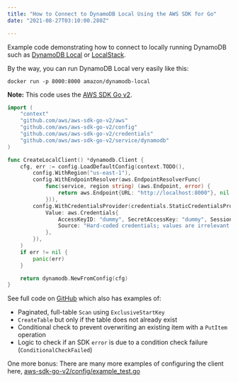 ```yaml
---
title: "How to Connect to DynamoDB Local Using the AWS SDK for Go"
date: "2021-08-27T03:10:00.280Z"

---
```


Example code demonstrating how to connect to locally running DynamoDB such as 
[DynamoDB Local](https://docs.aws.amazon.com/amazondynamodb/latest/developerguide/DynamoDBLocal.html) 
or [LocalStack](https://localstack.cloud/).

By the way, you can run DynamoDB Local very easily like this:

```shell
docker run -p 8000:8000 amazon/dynamodb-local
```

**Note:** This code uses the [AWS SDK Go v2](https://aws.github.io/aws-sdk-go-v2/docs/).

```go
import (
	"context"
	"github.com/aws/aws-sdk-go-v2/aws"
	"github.com/aws/aws-sdk-go-v2/config"
	"github.com/aws/aws-sdk-go-v2/credentials"
	"github.com/aws/aws-sdk-go-v2/service/dynamodb"
)

func CreateLocalClient() *dynamodb.Client {
	cfg, err := config.LoadDefaultConfig(context.TODO(),
		config.WithRegion("us-east-1"),
		config.WithEndpointResolver(aws.EndpointResolverFunc(
			func(service, region string) (aws.Endpoint, error) {
				return aws.Endpoint{URL: "http://localhost:8000"}, nil
			})),
		config.WithCredentialsProvider(credentials.StaticCredentialsProvider{
			Value: aws.Credentials{
				AccessKeyID: "dummy", SecretAccessKey: "dummy", SessionToken: "dummy",
				Source: "Hard-coded credentials; values are irrelevant for local DynamoDB",
			},
		}),
	)
	if err != nil {
		panic(err)
	}

	return dynamodb.NewFromConfig(cfg)
}
```

See full code on [GitHub](https://github.com/helloworldless/go-dynamodb-reference) 
which also has examples of:

- Paginated, full-table `Scan` using `ExclusiveStartKey`
- `CreateTable` but only if the table does not already exist
- Conditional check to prevent overwriting an existing item with a `PutItem` operation
- Logic to check if an SDK `error` is due to a condition check failure (`ConditionalCheckFailed`)


One more bonus: There are many more examples of configuring the client here, 
[aws-sdk-go-v2/config/example_test.go](https://github.com/aws/aws-sdk-go-v2/blob/2c11b4fca7da348c7983bb8cbfeccc87b2dcbcd1/config/example_test.go)
